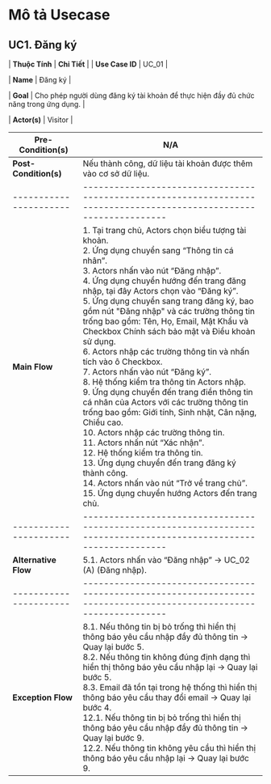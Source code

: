 # Mô tả Usecase

## UC1. Đăng ký

| **Thuộc Tính**       | **Chi Tiết**                                                                                                      |
| **Use Case ID**      | UC_01                                                                                                             |

| **Name**             | Đăng ký                                                                                                           |

| **Goal**             | Cho phép người dùng đăng ký tài khoản để thực hiện đầy đủ chức năng trong ứng dụng.                               |

| **Actor(s)**         | Visitor                                                                                                           |

| **Pre-Condition(s)** | N/A                                                                                                               |
|----------------------|-------------------------------------------------------------------------------------------------------------------|
| **Post-Condition(s)**| Nếu thành công, dữ liệu tài khoản được thêm vào cơ sở dữ liệu.                                                    |
|----------------------|-------------------------------------------------------------------------------------------------------------------|
| **Main Flow**        | 1. Tại trang chủ, Actors chọn biểu tượng tài khoản. <br> 2. Ứng dụng chuyển sang “Thông tin cá nhân”. <br> 3. Actors nhấn vào nút “Đăng nhập”. <br> 4. Ứng dụng chuyển hướng đến trang đăng nhập, tại đây Actors chọn vào “Đăng ký”. <br> 5. Ứng dụng chuyển sang trang đăng ký, bao gồm nút "Đăng nhập" và các trường thông tin trống bao gồm: Tên, Họ, Email, Mật Khẩu và Checkbox Chính sách bảo mật và Điều khoản sử dụng. <br> 6. Actors nhập các trường thông tin và nhấn tích vào ô Checkbox. <br> 7. Actors nhấn vào nút “Đăng ký”. <br> 8. Hệ thống kiểm tra thông tin Actors nhập. <br> 9. Ứng dụng chuyển đến trang điền thông tin cá nhân của Actors với các trường thông tin trống bao gồm: Giới tính, Sinh nhật, Cân nặng, Chiều cao. <br> 10. Actors nhập các trường thông tin. <br> 11. Actors nhấn nút “Xác nhận”. <br> 12. Hệ thống kiểm tra thông tin. <br> 13. Ứng dụng chuyển đến trang đăng ký thành công. <br> 14. Actors nhấn vào nút “Trở về trang chủ”. <br> 15. Ứng dụng chuyển hướng Actors đến trang chủ. |
|----------------------|-------------------------------------------------------------------------------------------------------------------|
| **Alternative Flow** | 5.1. Actors nhấn vào “Đăng nhập” → UC_02 (A) (Đăng nhập).                                                       |
|----------------------|-------------------------------------------------------------------------------------------------------------------|
| **Exception Flow**   | 8.1. Nếu thông tin bị bỏ trống thì hiển thị thông báo yêu cầu nhập đầy đủ thông tin → Quay lại bước 5. <br> 8.2. Nếu thông tin không đúng định dạng thì hiển thị thông báo yêu cầu nhập lại → Quay lại bước 5. <br> 8.3. Email đã tồn tại trong hệ thống thì hiển thị thông báo yêu cầu thay đổi email → Quay lại bước 4. <br> 12.1. Nếu thông tin bị bỏ trống thì hiển thị thông báo yêu cầu nhập đầy đủ thông tin → Quay lại bước 9. <br> 12.2. Nếu thông tin không yêu cầu thì hiển thị thông báo yêu cầu nhập lại → Quay lại bước 9. |
